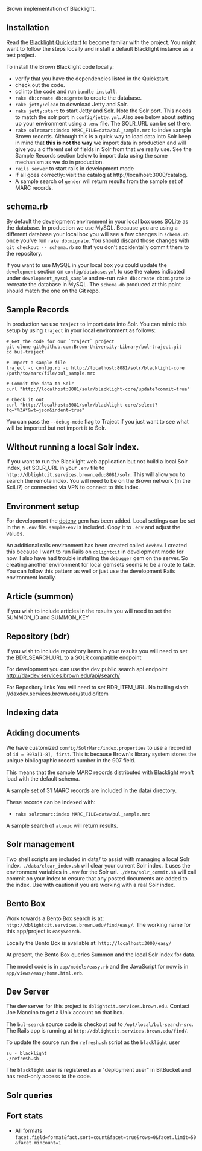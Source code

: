 Brown implementation of Blacklight.

## Installation

Read the [Blacklight Quickstart](https://github.com/projectblacklight/blacklight/wiki/Quickstart)
to become familar with the project.  You might want to follow the steps locally
and install a default Blacklight instance as a test project.

To install the Brown Blacklight code locally:

 * verify that you have the dependencies listed in the Quickstart.
 * check out the code.
 * cd into the code and run `bundle install`.
 * `rake db:create db:migrate` to create the database.
 * `rake jetty:clean` to download Jetty and Solr.
 * `rake jetty:start` to start Jetty and Solr.  Note the Solr port.  This needs
 to match the solr port in `config/jetty.yml`. Also see below about setting up
 your environment using a `.env` file.  The SOLR_URL can be set there.
 * `rake solr:marc:index MARC_FILE=data/bul_sample.mrc` to index sample
 Brown records. Although this is a quick way to load data into Solr keep in mind that **this is not the way** we import data in production and will give you a different set of fields in Solr from that we really use. See the Sample Records section below to import data using the same mechanism as we do in production.
 * `rails server` to start rails in development mode
 * If all goes correctly: visit the catalog at http://localhost:3000/catalog.
 * A sample search of `gender` will return results from the sample set of MARC
 records.

## schema.rb
By default the development environment in your local box uses SQLite as the
database. In production we use MySQL. Because you are using a different
database your local box you will see a few changes in `schema.rb` once you've
run `rake db:migrate`. You should discard those changes  with
`git checkout -- schema.rb` so that you don't accidentally commit them to
the repository.

If you want to use MySQL in your local box you could update the `development`
section on `config/database.yml` to use the values indicated under
`development_mysql_sample` and re-run `rake db:create db:migrate` to recreate
the database in MySQL. The `schema.db` produced at this point should match the
one on the Git repo.

## Sample Records
In production we use `traject` to import data into Solr. You can mimic this setup by using `traject` in your local environment as follows:

```
# Get the code for our `traject` project
git clone git@github.com:Brown-University-Library/bul-traject.git
cd bul-traject

# Import a sample file
traject -c config.rb -u http://localhost:8081/solr/blacklight-core /path/to/marc/file/bul_sample.mrc

# Commit the data to Solr
curl "http://localhost:8081/solr/blacklight-core/update?commit=true"

# Check it out
curl "http://localhost:8081/solr/blacklight-core/select?fq=*%3A*&wt=json&indent=true"
```

You can pass the `--debug-mode` flag to Traject if you just want to see what will be imported but not import it to Solr.

## Without running a local Solr index.
If you want to run the Blacklight web application but not build a local Solr index, set SOLR_URL in your `.env` file to `http://dblightcit.services.brown.edu:8081/solr`.  This will allow you to search the remote index.  You will need to be on the Brown network (in the SciLi?) or connected via VPN to connect to this index.

## Environment setup
For development the [dotenv](https://github.com/bkeepers/dotenv) gem has been added.  Local settings can be set in the a `.env` file.  `sample-env` is included. Copy it to `.env` and adjust the values.

An additional rails environment has been created called `devbox`.  I created this because I want to run Rails on `dblightcit` in development mode for now.  I also have had trouble installing the `debugger` gem on the server.  So creating another environment for local gemsets seems to be a route to take.  You can follow this pattern as well or just use the development Rails environment locally.

## Article (summon)
If you wish to include articles in the results you will need to set the
SUMMON_ID and SUMMON_KEY

## Repository (bdr)
If you wish to include repository items in your results you will need to
set the BDR_SEARCH_URL to a SOLR compatible endpoint

For development you can use the dev public search api endpoint
http://daxdev.services.brown.edu/api/search/

For Repository links You will need to set BDR_ITEM_URL.  No trailing slash.
//daxdev.services.brown.edu/studio/item


## Indexing data

## Adding documents
We have customized `config/SolrMarc/index.properties` to use a record id of `id = 907a[1-8], first`.  This is because Brown's library system stores the unique bibliographic record number in the 907 field.

This means that the sample MARC records distributed with Blacklight won't load with the default schema.

A sample set of 31 MARC records are included in the data/ directory.

These records can be indexed with:

 * `rake solr:marc:index MARC_FILE=data/bul_sample.mrc`

A sample search of `atomic` will return results.

## Solr management
Two shell scripts are included in data/ to assist with managing a local Solr index.  `./data/clear_index.sh` will clear your current Solr index.  It uses the environment variables in `.env` for the Solr url.  `./data/solr_commit.sh` will call commit on your index to ensure that any posted documents are added to the index.  Use with caution if you are working with a real Solr index.


## Bento Box
Work towards a Bento Box search is at: `http://dblightcit.services.brown.edu/find/easy/`.  The working name for this app/project is `easySearch`.

Locally the Bento Box is available at: `http://localhost:3000/easy/`

At present, the Bento Box queries Summon and the local Solr index for data.

The model code is in `app/models/easy.rb` and the JavaScript for now is in `app/views/easy/home.html.erb`.


## Dev Server
The dev server for this project is `dblightcit.services.brown.edu`.  Contact Joe Mancino to get a Unix account on that box.

The `bul-search` source code is checkout out to `/opt/local/bul-search-src`.  The Rails app is running at `http://dblightcit.services.brown.edu/find/`.  

To update the source run the `refresh.sh` script as the `blacklight` user

```
su - blacklight
./refresh.sh
```

The `blacklight` user is registered as a "deployment user" in BitBucket and has read-only access to the code.  

## Solr queries

## Fort stats

 * All formats `facet.field=format&fact.sort=count&facet=true&rows=0&facet.limit=50&facet.mincount=1`
